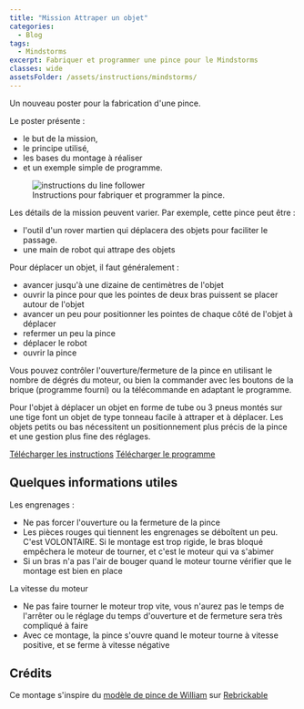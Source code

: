 ```yaml
---
title: "Mission Attraper un objet"
categories:
  - Blog
tags:
  - Mindstorms
excerpt: Fabriquer et programmer une pince pour le Mindstorms
classes: wide
assetsFolder: /assets/instructions/mindstorms/
---
```


Un nouveau poster pour la fabrication d'une pince.

Le poster présente :
- le but de la mission,
- le principe utilisé,
- les bases du montage à réaliser
- et un exemple simple de programme.

<figure>
  <img src="{{site.url}}{{site.baseurl}}{{page.assetsFolder}}mission-pince.png" alt="instructions du line follower">
  <figcaption>Instructions pour fabriquer et programmer la pince.</figcaption>
</figure>
<!-- 1024 × 768 -->


Les détails de la mission peuvent varier.
Par exemple, cette pince peut être :
- l'outil d'un rover martien qui déplacera des objets pour faciliter le passage.
- une main de robot qui attrape des objets


Pour déplacer un objet, il faut généralement :
- avancer jusqu'à une dizaine de centimètres de l'objet
- ouvrir la pince pour que les pointes de deux bras puissent se placer autour de l'objet
- avancer un peu pour positionner les pointes de chaque côté de l'objet à déplacer
- refermer un peu la pince
- déplacer le robot
- ouvrir la pince

Vous pouvez contrôler l'ouverture/fermeture de la pince en utilisant le nombre de dégrés du moteur, ou bien la commander avec les boutons de la brique (programme fourni) ou la télécommande en adaptant le programme.

Pour l'objet à déplacer un objet en forme de tube ou 3 pneus montés sur une tige font un objet de type tonneau facile à attraper et à déplacer. Les objets petits ou bas nécessitent un positionnement plus précis de la pince et une gestion plus fine des réglages.


<a href="{{site.url}}{{site.baseurl}}{{page.assetsFolder}}mission-pince.pdf" target="_blank" class=".btn .btn--success .btn--large">Télécharger les instructions</a>
<bt>
</bt>
<a href="{{site.url}}{{site.baseurl}}{{page.assetsFolder}}mission-pince.ev3" target="_blank" class=".btn .btn--success .btn--large">Télécharger le programme</a>


## Quelques informations utiles

Les engrenages :
- Ne pas forcer l'ouverture ou la fermeture de la pince
- Les pièces rouges qui tiennent les engrenages se déboîtent un peu. C'est VOLONTAIRE. Si le montage est trop rigide, le bras bloqué empêchera le moteur de tourner, et c'est le moteur qui va s'abimer
- Si un bras n'a pas l'air de bouger quand le moteur tourne vérifier que le montage est bien en place

La vitesse du moteur
- Ne pas faire tourner le moteur trop vite, vous n'aurez pas le temps de l'arrêter ou le réglage du temps d'ouverture et de fermeture sera très compliqué à faire
- Avec ce montage, la pince s'ouvre quand le moteur tourne à vitesse positive, et se ferme à vitesse négative



## Crédits

Ce montage s'inspire du [modèle de pince de William](https://rebrickable.com/mocs/MOC-3533/DLuders/most-simple-ev3-robot-claw-by-william/#comments) sur [Rebrickable](https://rebrickable.com)



